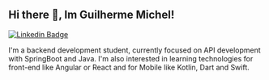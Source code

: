 ## Hi there 👋, Im Guilherme Michel!

[![Linkedin Badge](https://img.shields.io/badge/-LinkedIn-blue?style=flat-square&logo=Linkedin&logoColor=white&link=https://www.linkedin.com/in/guilherme-michel-8548821a8/)](https://www.linkedin.com/in/guilherme-michel-8548821a8/)

I'm a backend development student, currently focused on API development with SpringBoot and Java. I'm also interested in learning technologies for front-end like Angular or React and for Mobile like Kotlin, Dart and Swift.

<!--
**GuiMichel/GuiMichel** is a ✨ _special_ ✨ repository because its `README.md` (this file) appears on your GitHub profile.

Here are some ideas to get you started:

- 🔭 I’m currently working on ...
- 🌱 I’m currently learning ...
- 👯 I’m looking to collaborate on ...
- 🤔 I’m looking for help with ...
- 💬 Ask me about ...
- 📫 How to reach me: ...
- 😄 Pronouns: ...
- ⚡ Fun fact: ...
-->
